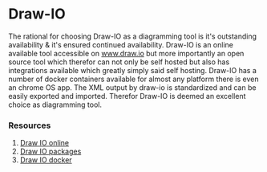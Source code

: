 # Draw-IO

The rational for choosing Draw-IO as a diagramming tool is it's outstanding availability & it's ensured continued availability. Draw-IO is an online available tool accessible on www.draw.io but more importantly an open source tool which therefor can not only be self hosted but also has integrations available which greatly simply said self hosting. Draw-IO has a number of docker containers available for almost any platform there is even an chrome OS app. The XML output by draw-io is standardized and can be easily exported and imported. Therefor Draw-IO is deemed an excellent choice as diagramming tool.

### Resources

1. [Draw IO online](https://www.draw.io)
1. [Draw IO packages](https://about.draw.io/integrations/#integrations_offline)
3. [Draw IO docker](https://github.com/jgraph/drawio/tree/master/etc/docker)
